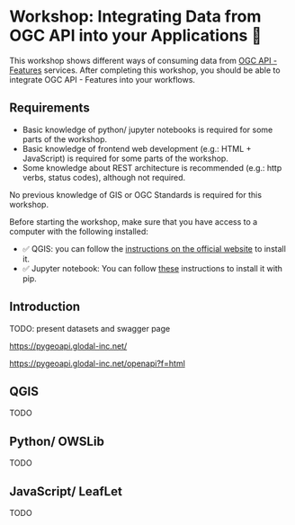 # Workshop: Integrating Data from OGC API into your Applications 🍣

This workshop shows different ways of consuming data from [OGC API - Features](https://features.developer.ogc.org/) services. After completing this workshop, you should be able to integrate OGC API - Features into your workflows.

## Requirements

* Basic knowledge of python/ jupyter notebooks is required for some parts of the workshop.
* Basic knowledge of frontend web development (e.g.: HTML + JavaScript) is required for some parts of the workshop.
* Some knowledge about REST architecture is recommended (e.g.: http verbs, status codes), although not required.

No previous knowledge of GIS or OGC Standards is required for this workshop.

Before starting the workshop, make sure that you have access to a computer with the following installed:

* ✅ QGIS: you can follow the [instructions on the official website](https://qgis.org/resources/installation-guide/) to install it.
* ✅ Jupyter notebook: You can follow [these](https://jupyter.org/install) instructions to install it with pip.

## Introduction

TODO: present datasets and swagger page

https://pygeoapi.glodal-inc.net/

https://pygeoapi.glodal-inc.net/openapi?f=html

## QGIS

TODO

## Python/ OWSLib

TODO

## JavaScript/ LeafLet

TODO
